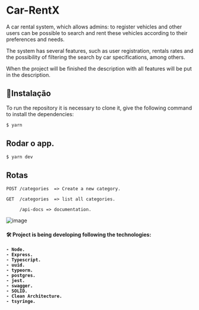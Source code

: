 # Car-RentX

A car rental system, which allows admins: to register vehicles and other users can be possible to search and rent these vehicles according to their preferences and needs.


The system has several features, such as user registration, rentals rates and the possibility of filtering the search by car specifications,
among others.

When the project will be finished the description with all features will be put in the description.

## :rocket:Instalação
To run the repository it is necessary to clone it, give the following command to install the dependencies:

```bash
$ yarn 
```

## Rodar o app.


    $ yarn dev

## Rotas

    POST /categories  => Create a new category.
    
    GET  /categories  => list all categories.
    
         /api-docs => documentation.


![image](https://user-images.githubusercontent.com/88260644/212519771-8b9d31cf-8f71-4042-b4e9-d2628e16d900.png)

 

<h4> 🛠 Project is being developing following the technologies: <h4>

    - Node.
    - Express.
    - Typescript.
    - uuid.
    - typeorm.
    - postgres.
    - jest.
    - swagger.
    - SOLID.
    - Clean Architecture.
    - tsyringe.
